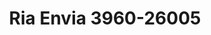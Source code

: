---
f_zip-code: 92530
f_state-code: CA
title: Ria Envia 3960-26005
f_phone: 951-471-0301
f_city-only: Lake Elsinore
f_address: 161 S Main Street Lake Elsinore
f_location-unique-id: '26005'
slug: ria-envia-3960-26005
updated-on: '2024-05-30T13:46:58.046Z'
created-on: '2024-05-30T13:36:59.803Z'
published-on: '2024-05-30T13:54:32.469Z'
f_city-state: cms/city/lake-elsinore-ca.md
f_company: cms/company/ria-envia-3960.md
f_state: cms/state/california.md
layout: '[payday-loan].html'
tags: payday-loan
---
